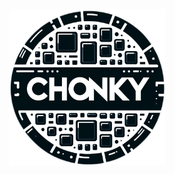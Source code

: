 
<center>
 <img src="https://github.com/jensma-de/chonkytype/blob/main/assets/logo.png" alt="logo" width="250" height="250">
 </center>
